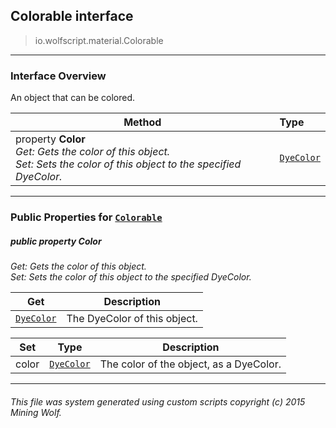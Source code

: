 ## Colorable __interface__

>io.wolfscript.material.Colorable

---

### Interface Overview

An object that can be colored.

Method | Type   
--- | :--- 
  property __Color__ <br> _Get: Gets the color of this object.<br>Set: Sets the color of this object to the specified DyeColor._ | [`DyeColor`](../DyeColor.md)



---


### Public Properties for [`Colorable`](Colorable.md)

##### <a id='color'></a>public   property __Color__

_Get: Gets the color of this object.<br>Set: Sets the color of this object to the specified DyeColor._

Get | Description
--- | --- 
[`DyeColor`](../DyeColor.md) | The DyeColor of this object.

Set | Type | Description  
--- | --- | --- 
color | [`DyeColor`](../DyeColor.md) | The color of the object, as a DyeColor.


---


###### This file was system generated using custom scripts copyright (c) 2015 Mining Wolf.
	


